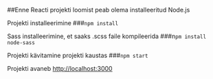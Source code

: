##Enne Reacti projekti loomist peab olema installeeritud Node.js

Projekti installeerimine
###`npm install`

Sass installeerimine, et saaks .scss faile kompileerida
###n`pm install node-sass`

Projekti kävitamine projekti kaustas 
###`npm start`

Projekti avaneb [http://localhost:3000](http://localhost:3000)

